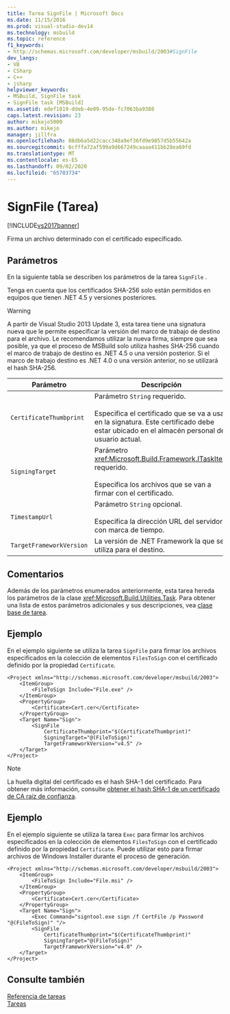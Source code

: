 ```yaml
---
title: Tarea SignFile | Microsoft Docs
ms.date: 11/15/2016
ms.prod: visual-studio-dev14
ms.technology: msbuild
ms.topic: reference
f1_keywords:
- http://schemas.microsoft.com/developer/msbuild/2003#SignFile
dev_langs:
- VB
- CSharp
- C++
- jsharp
helpviewer_keywords:
- MSBuild, SignFile task
- SignFile task [MSBuild]
ms.assetid: edef1819-ddeb-4e09-95de-fc7063ba9388
caps.latest.revision: 23
author: mikejo5000
ms.author: mikejo
manager: jillfra
ms.openlocfilehash: 08db6a5d22cacc348a9ef36fd9e9857d5b55642a
ms.sourcegitcommit: 6cfffa72af599a9d667249caaaa411bb28ea69fd
ms.translationtype: MT
ms.contentlocale: es-ES
ms.lasthandoff: 09/02/2020
ms.locfileid: "65703734"
---
```

# <a name="signfile-task"></a>SignFile (Tarea)
[!INCLUDE[vs2017banner](../includes/vs2017banner.md)]

Firma un archivo determinado con el certificado especificado.  
  
## <a name="parameters"></a>Parámetros  
 En la siguiente tabla se describen los parámetros de la tarea `SignFile` .  
  
 Tenga en cuenta que los certificados SHA-256 solo están permitidos en equipos que tienen .NET 4.5 y versiones posteriores.  
  
> [!WARNING]
> A partir de Visual Studio 2013 Update 3, esta tarea tiene una signatura nueva que le permite especificar la versión del marco de trabajo de destino para el archivo. Le recomendamos utilizar la nueva firma, siempre que sea posible, ya que el proceso de MSBuild solo utiliza hashes SHA-256 cuando el marco de trabajo de destino es .NET 4.5 o una versión posterior. Si el marco de trabajo destino es .NET 4.0 o una versión anterior, no se utilizará el hash SHA-256.  
  
|Parámetro|Descripción|  
|---------------|-----------------|  
|`CertificateThumbprint`|Parámetro `String` requerido.<br /><br /> Especifica el certificado que se va a usar en la signatura. Este certificado debe estar ubicado en el almacén personal del usuario actual.|  
|`SigningTarget`|Parámetro <xref:Microsoft.Build.Framework.ITaskItem> requerido.<br /><br /> Especifica los archivos que se van a firmar con el certificado.|  
|`TimestampUrl`|Parámetro `String` opcional.<br /><br /> Especifica la dirección URL del servidor con marca de tiempo.|  
|`TargetFrameworkVersion`|La versión de .NET Framework la que se utiliza para el destino.|  
  
## <a name="remarks"></a>Comentarios  
 Además de los parámetros enumerados anteriormente, esta tarea hereda los parámetros de la clase <xref:Microsoft.Build.Utilities.Task>. Para obtener una lista de estos parámetros adicionales y sus descripciones, vea [clase base de tarea](../msbuild/task-base-class.md).  
  
## <a name="example"></a>Ejemplo  
 En el ejemplo siguiente se utiliza la tarea `SignFile` para firmar los archivos especificados en la colección de elementos `FilesToSign` con el certificado definido por la propiedad `Certificate`.  
  
```  
<Project xmlns="http://schemas.microsoft.com/developer/msbuild/2003">  
    <ItemGroup>  
        <FileToSign Include="File.exe" />  
    </ItemGroup>  
    <PropertyGroup>  
        <Certificate>Cert.cer</Certificate>  
    </PropertyGroup>  
    <Target Name="Sign">  
        <SignFile  
            CertificateThumbprint="$(CertificateThumbprint)"  
            SigningTarget="@(FileToSign)"   
            TargetFrameworkVersion="v4.5" />  
    </Target>  
</Project>  
```  
  
> [!NOTE]
> La huella digital del certificado es el hash SHA-1 del certificado. Para obtener más información, consulte [obtener el hash SHA-1 de un certificado de CA raíz de confianza](https://msdn.microsoft.com/dd641990-9a88-4228-a245-017797131a87).  
  
## <a name="example"></a>Ejemplo  
 En el ejemplo siguiente se utiliza la tarea `Exec` para firmar los archivos especificados en la colección de elementos `FilesToSign` con el certificado definido por la propiedad `Certificate`. Puede utilizar esto para firmar archivos de Windows Installer durante el proceso de generación.  
  
```  
<Project xmlns="http://schemas.microsoft.com/developer/msbuild/2003">  
    <ItemGroup>  
        <FileToSign Include="File.msi" />  
    </ItemGroup>  
    <PropertyGroup>  
        <Certificate>Cert.cer</Certificate>  
    </PropertyGroup>  
    <Target Name="Sign">  
        <Exec Command="signtool.exe sign /f CertFile /p Password "@(FileToSign)" "/>  
        <SignFile  
            CertificateThumbprint="$(CertificateThumbprint)"  
            SigningTarget="@(FileToSign)"   
            TargetFrameworkVersion="v4.0" />  
    </Target>  
</Project>  
```  
  
## <a name="see-also"></a>Consulte también  
 [Referencia de tareas](../msbuild/msbuild-task-reference.md)   
 [Tareas](../msbuild/msbuild-tasks.md)
